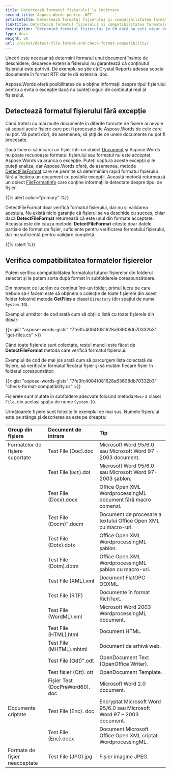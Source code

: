 ```yaml
---
title: Detectează formatul fișierului la încărcare
second_title: Aspose.Words pentru .NET
articleTitle: Detectează formatul fișierului și compatibilitatea formatului
linktitle: Detectează formatul fișierului și compatibilitatea formatului
description: "Determină formatul fișierului în C# dacă nu ești sigur de conținutul efectiv al fișierului sau pentru a verifica compatibilitatea formatului."
type: docs
weight: 20
url: /ro/net/detect-file-format-and-check-format-compatibility/
---
```


Uneori este necesar să determini formatul unui document înainte de deschidere, deoarece extensia fișierului nu garantează că conținutul fișierului este potrivit. De exemplu se ştie că Crystal Reports adesea scoate documente în format RTF dar le dă extensia .doc.

Aspose.Words oferă posibilitatea de a obține informații despre tipul fișierului pentru a evita o excepție dacă nu sunteți siguri de conținutul real al fișierului.

## Detectează formatul fișierului fără excepție

Când tratezi cu mai multe documente în diferite formate de fișiere ai nevoie să separi acele fișiere care pot fi procesate de Aspose.Words de cele care nu pot. Vă puteți dori, de asemenea, să știți de ce unele documente nu pot fi procesate.

Dacă încerci să încarci un fişier într-un obiect [Document](https://reference.aspose.com/words/net/aspose.words/document/) şi Aspose.Words nu poate recunoaşte formatul fişierului sau formatul nu este acceptat, Aspose.Words va arunca o excepţie. Puteți captura aceste excepții și le puteți analiza, dar Aspose.Words oferă, de asemenea, metoda [DetectFileFormat](https://reference.aspose.com/words/net/aspose.words/fileformatutil/detectfileformat/) care ne permite să determinăm rapid formatul fișierului fără a încărca un document cu posibile excepții. Această metodă returnează un obiect [FileFormatInfo](https://reference.aspose.com/words/net/aspose.words/fileformatinfo/) care conține informațiile detectate despre tipul de fişier.

{{% alert color="primary" %}}

DetectFileFormat doar verifică formatul fișierului, dar nu și validarea acestuia. Nu există nicio garanție că fișierul se va deschide cu succes, chiar dacă **DetectFileFormat** returnează că este unul din formate acceptate. Aceasta este din cauza metodei **DetectFileFormat** citeste doar datele parțiale de format de fişier, suficiente pentru verificarea formatului fișierului, dar nu suficientă pentru validare completă.

{{% /alert %}}

## Verifica compatibilitatea formatelor fișierelor

Putem verifica compatibilitatea formatului tuturor fișierelor din folderul selectat și le putem sorta după format în subfolderele corespunzătoare.

Din moment ce lucrăm cu conținut într-un folder, primul lucru pe care trebuie să-l facem este să obținem o colecție de toate fișierele din acest folder folosind metoda **GetFiles** a clasei `Directory` (din spațiul de nume `System.IO`).

Exemplul următor de cod arată cum să obții o listă cu toate fișierele din dosar:

{{< gist "aspose-words-gists" "7fe3fc4004f081628a63608db70332b3" "get-files.cs" >}}

Când toate fișierele sunt colectate, restul muncii este făcut de **DetectFileFormat** metoda care verifică formatul fișierului.

Exemplul de cod de mai jos arată cum să parcurgem lista colectată de fișiere, să verificăm formatul fiecărui fișier și să mutăm fiecare fișier în folderul corespunzător:

{{< gist "aspose-words-gists" "7fe3fc4004f081628a63608db70332b3" "check-format-compatibility.cs" >}}

Fișierele sunt mutate în subfoldere adecvate folosind metoda `Move` a clasei `File`, din același spațiu de nume `System.IO`.

Următoarele fișiere sunt folosite în exemplul de mai sus. Numele fișierului este pe stânga și descrierea sa este pe dreapta:

| Group din fișiere | Document de intrare | Tip |
| :- | :- | :- |
| Formatelor de fișiere suportate | Test File (Doc).doc | Microsoft Word 95/6.0 sau Microsoft Word 97 - 2003 document. |
|  | Test File (`Dot`).dot | Microsoft Word 95/6.0 sau Microsoft Word 97-2003 șablon. |
|  | Test File (Docx).docx | Office Open XML WordprocessingML document fără macro comenzi. |
|  | Test File (Docm)".docm | Document de procesare a textului Office Open XML cu macro-uri. |
|  | Test File (Dotx).dotx | Office Open XML WordprocessingML șablon. |
|  | Test File (Dotm).dotm | Office Open XML WordprocessingML șablon cu macro-uri. |
|  | Test File (XML).xml | Document FlatOPC OOXML. |
|  | Test File (RTF) | Documente în format RichText. |
|  | Test File (WordML).xml | Microsoft Word 2003 WordprocessingML document. |
|  | Test File (HTML).html | Document HTML. |
|  | Test File (MHTML).mhtml | Document de arhivă web. |
|  | Test File (Odt)".odt | OpenDocument Text (OpenOffice Writer). |
|  | Test fișier (Ott). ott | OpenDocument Template. |
|  | Fișier Test (DocPreWord60). doc | Microsoft Word 2.0 document. |
| Documente criptate | Test File (Enc). doc | Encryptat Microsoft Word 95/6.0 sau Microsoft Word 97 – 2003 document. |
|  | Test File (Enc).docx | Document Microsoft Office Open XML criptat WordprocessingML. |
| Formate de fişier neacceptate | Test File (JPG).jpg | Fișier imagine JPEG. |

